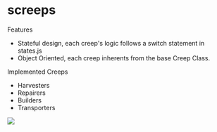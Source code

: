 # screeps

Features
- Stateful design, each creep's logic follows a switch statement in states.js
- Object Oriented, each creep inherents from the base Creep Class.

Implemented Creeps
- Harvesters
- Repairers
- Builders
- Transporters

![](images/colony.gif)

